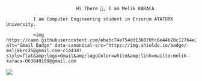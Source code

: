                               Hi There 👋, I am Melik KARACA

              I am Computer Engineering student in Erzurum ATATURK University.

              <img https://camo.githubusercontent.com/ebabc74e754dd136070fc6e44b28c12764e211f38f85322717c23b22ac02f35c/68747470733a2f2f696d672e736869656c64732e696f2f62616467652f2d72616a6b3337373040676d61696c2e636f6d2d6331343433383f7374796c653d666c6174266c6f676f3d476d61696c266c6f676f436f6c6f723d7768697465266c696e6b3d6d61696c746f3a72616a6b3337373040676d61696c2e636f6d" alt="Gmail Badge" data-canonical-src="https://img.shields.io/badge/-melikkrc25@gmail.com-c14438?style=flat&amp;logo=Gmail&amp;logoColor=white&amp;link=mailto:melik-karaca-063849199@gmail.com
<img src="https://github-readme-stats.vercel.app/api?username=mkaraca25&&show_icons=true&title_color=ffffff&icon_color=bb2acf&text_color=daf7dc&bg_color=151515">
